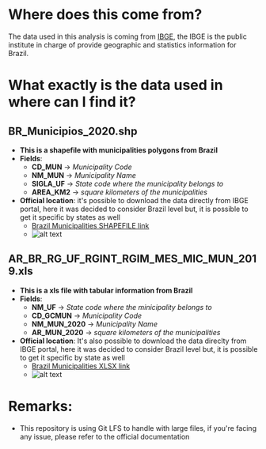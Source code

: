 # Where does this come from?
The data used in this analysis is coming from [IBGE](https://www.ibge.gov.br/pt/inicio.html), the IBGE is the public institute in charge of provide geographic and statistics information for Brazil.

# What exactly is the data used in where can I find it?
## BR_Municipios_2020.shp
- **This is a shapefile with municipalities polygons from Brazil**
- **Fields**:
    - **CD_MUN**   -> *Municipality Code*
    - **NM_MUN**   -> *Municipality Name*
    - **SIGLA_UF** -> *State code where the municipality belongs to*
    - **AREA_KM2** -> *square kilometers of the municipalities*
- **Official location**: it's possible to download the data directly from IBGE portal, here it was decided to consider Brazil level but, it is possible to get it specific by states as well
    - [Brazil Municipalities SHAPEFILE link](https://www.ibge.gov.br/geociencias/organizacao-do-territorio/malhas-territoriais/15774-malhas.html?=&t=acesso-ao-produto)
    - ![alt text](../img/br_municipios_portal.PNG)

## AR_BR_RG_UF_RGINT_RGIM_MES_MIC_MUN_2019.xls
- **This is a xls file with tabular information from Brazil**
- **Fields**:
    - **NM_UF**       -> *State code where the minicipality belongs to*
    - **CD_GCMUN**    -> *Municipality Code*
    - **NM_MUN_2020** -> *Municipality Name*
    - **AR_MUN_2020**    -> *square kilometers of the municipalities*
- **Official location**: It's also possible to download the data direclty from IBGE portal, here it was decided to consider Brazil level but, it is possible to get it specific by state as well
    - [Brazil Municipalities XLSX link](https://www.ibge.gov.br/geociencias/organizacao-do-territorio/estrutura-territorial/15761-areas-dos-municipios.html?t=acesso-ao-produto&c=1)
    - ![alt text](../img/areas_territoriais_portal.PNG)
    
# Remarks:
- This repository is using Git LFS to handle with large files, if you're facing any issue, please refer to the official documentation